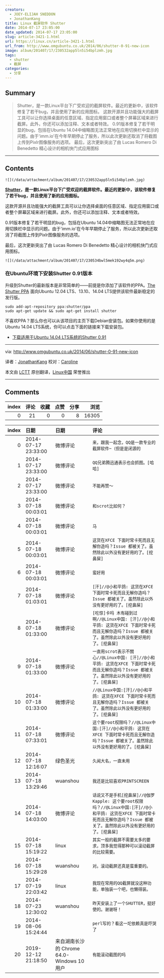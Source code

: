 ```yaml
---
creators:
  - JOEY-ELIJAH SNEDDON
  - JonathanKang
title: Linux 截屏软件 Shutter
date: 2014-07-17 23:05:00
date_updated: 2014-07-17 23:05:00
slug: article-3421-1.html
url: https://linux.cn/article-3421-1.html
url_from: http://www.omgubuntu.co.uk/2014/06/shutter-0-91-new-icon
image: album/201407/17/230532app5ln5i54bplzmh.jpg
tags:
  - shutter
  - 截屏
categories:
  - 分享
---
```


## Summary

> Shutter，是一款Linux平台下广受欢迎的截屏软件。最近的更新中，该软件修复了若干bug，并且使用了新的应用图标。 这款开源并且功能强大的截屏工具可以让你选择桌面的任意区域、指定应用窗口或者整个屏幕区域来进行截屏。此外，你还可以添加注释、文本或者特效。 0.91版本修复了若干明显的bug，包括在Ubuntu 14.04中缩略图无法正常地在应用切换栏中显示的问题。由于'imm.io'在今年早期停止了服务，所以此次更新还取消了将截图上传到Pixlr图像服务的选项。 最后，这次更新突出了由 Lucas Romero Di Benedetto 精心设计的相机快门式应用图标

***

<!-- more -->

## Contents

`![](/data/attachment/album/201407/17/230532app5ln5i54bplzmh.jpg)`

**[Shutter](https://apps.ubuntu.com/cat/applications/shutter/)，是一款Linux平台下广受欢迎的截屏软件。最近的更新中，该软件修复了若干bug，并且使用了新的应用图标。**

这款开源并且功能强大的截屏工具可以让你选择桌面的任意区域、指定应用窗口或者整个屏幕区域来进行截屏。此外，你还可以添加注释、文本或者特效。

0.91版本修复了若干明显的bug，包括在Ubuntu 14.04中缩略图无法正常地在应用切换栏中显示的问题。由于'imm.io'在今年早期停止了服务，所以此次更新还取消了将截图上传到Pixlr图像服务的选项。

最后，这次更新突出了由 Lucas Romero Di Benedetto 精心设计的相机快门式应用图标。

`![](/data/attachment/album/201407/17/230534bwl5mek192wy4q5m.png)`

### 在Ubuntu环境下安装Shutter 0.91版本

升级到Shutter的最新版本是非常简单的——前提是你添加了该软件的PPA。[The Shutter PPA](https://launchpad.net/%7Eshutter/+archive/ppa) 面向Ubuntu 12.04 LTS、13.10、14.04 LTS提供该软件最新稳定的发行版。

```shell
sudo add-apt-repository ppa:shutter/ppa
sudo apt-get update && sudo apt-get install shutter
```

不喜欢PPA？那么你也可以从该项目的主页下载Debian安装包。如果你使用的是Ubuntu 14.04 LTS系统，你可以点击下面的链接来下载安装包。

* [下载适用于Ubuntu 14.04 LTS系统的Shutter 0.91](https://launchpad.net/%7Eshutter/+archive/ppa/+files/shutter_0.91%7Eppa2%7Eubuntu14.04.1_all.deb)

---

via: <http://www.omgubuntu.co.uk/2014/06/shutter-0-91-new-icon>

译者：[JonathanKang](https://github.com/JonathanKang) 校对：[Caroline](https://github.com/carolinewuyan)

本文由 [LCTT](https://github.com/LCTT/TranslateProject) 原创翻译，[Linux中国](https://linux.cn/) 荣誉推出

***

## Comments


|   index |   评论 |   收藏 |   点赞 |   分享 |   浏览 |
|--------:|-------:|-------:|-------:|-------:|-------:|
|       0 |     21 |      0 |      0 |      8 |  16305 |

|   index | 日期                | 日期                                       | 评论                                                                                                                                                                               |
|--------:|:--------------------|:-------------------------------------------|:-----------------------------------------------------------------------------------------------------------------------------------------------------------------------------------|
|       0 | 2014-07-17 23:33:00 | 微博评论                                   | `来，跟我一起念，QQ是一款专业的截屏软件~（但是是闭源的`                                                                                                                            |
|       1 | 2014-07-17 23:33:00 | 微博评论                                   | `QQ兄弟腾迅通表示也会抓图。[哈哈]`                                                                                                                                                 |
|       2 | 2014-07-17 23:33:00 | 微博评论                                   | `不能再赞～`                                                                                                                                                                       |
|       3 | 2014-07-18 00:03:01 | 微博评论                                   | `和scrot比如何？`                                                                                                                                                                  |
|       4 | 2014-07-18 00:03:01 | 微博评论                                   | `马`                                                                                                                                                                               |
|       5 | 2014-07-18 00:03:01 | 微博评论                                   | `这货在XFCE 下面时常卡死而且无解你造吗？Issue 都被关了。虽然除此以外没有更好用的了。[挖鼻屎]`                                                                                      |
|       6 | 2014-07-18 00:03:01 | 微博评论                                   | `蛮好用`                                                                                                                                                                           |
|       7 | 2014-07-18 01:03:01 | 微博评论                                   | `[汗]//@小和平鸽: 这货在XFCE 下面时常卡死而且无解你造吗？Issue 都被关了。虽然除此以外没有更好用的了。[挖鼻屎]`                                                                     |
|       8 | 2014-07-18 01:33:00 | 微博评论                                   | `[吃惊]卡吗 木有碰到过啊//@Linux中国: [汗]//@小和平鸽: 这货在XFCE 下面时常卡死而且无解你造吗？Issue 都被关了。虽然除此以外没有更好用的了。[挖鼻屎]`                                |
|       9 | 2014-07-18 01:33:00 | 微博评论                                   | `一直用scrot表示不關心//@Linux中国: [汗]//@小和平鸽: 这货在XFCE 下面时常卡死而且无解你造吗？Issue 都被关了。虽然除此以外没有更好用的了。[挖鼻屎]`                                  |
|      10 | 2014-07-18 01:33:00 | 微博评论                                   | `//@Linux中国:[汗]//@小和平鸽: 这货在XFCE 下面时常卡死而且无解你造吗？Issue 都被关了。虽然除此以外没有更好用的了。[挖鼻屎]`                                                        |
|      11 | 2014-07-18 07:33:01 | 微博评论                                   | `这个要root权限吗？//@Linux中国:[汗]//@小和平鸽: 这货在XFCE 下面时常卡死而且无解你造吗？Issue 都被关了。虽然除此以外没有更好用的了。[挖鼻屎]`                                      |
|      12 | 2014-07-18 12:16:07 | 绿色圣光                                   | `久闻大名，一直未用`                                                                                                                                                               |
|      13 | 2014-07-18 13:29:46 | wuanshou                                   | `我还是比较喜欢PRINTSCREEN`                                                                                                                                                        |
|      14 | 2014-07-18 14:03:00 | 微博评论                                   | `话说又不是手机[挖鼻屎]//@伽罗Kapple: 这个要root权限吗？//@Linux中国:[汗]//@小和平鸽: 这货在XFCE 下面时常卡死而且无解你造吗？Issue 都被关了。虽然除此以外没有更好用的了。[挖鼻屎]` |
|      15 | 2014-07-18 15:19:22 | linux                                      | `其实一般的截屏不需要太多的要求，顶多我觉得那种可以滚动截屏的比较需要。`                                                                                                           |
|      16 | 2014-07-18 15:29:28 | wuanshou                                   | `对。滚动截屏还真是蛮重要的。`                                                                                                                                                     |
|      17 | 2014-07-19 22:03:42 | linux                                      | `我现在常用的QQ截屏就没这种功能，单独装一个吧，也懒得装。`                                                                                                                         |
|      18 | 2014-07-23 12:30:02 | wuanshou                                   | `昨天安装上了一个SHUTTER，挺好使的。谢谢呀！`                                                                                                                                      |
|      19 | 2014-08-06 15:24:44 |                                            | `perl写的？看这一坨依赖真是吓哭了`                                                                                                                                                 |
|      20 | 2019-12-12 21:18:50 | 来自湖南长沙的 Chrome 64.0-Windows 10 用户 | `有能滚动截图的吗`                                                                                                                                                                 |
